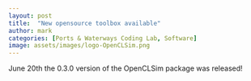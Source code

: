 ```yaml
---
layout: post
title:  "New opensource toolbox available"
author: mark
categories: [Ports & Waterways Coding Lab, Software]
image: assets/images/logo-OpenCLSim.png 
---
```

June 20th the 0.3.0 version of the OpenCLSim package was released!
